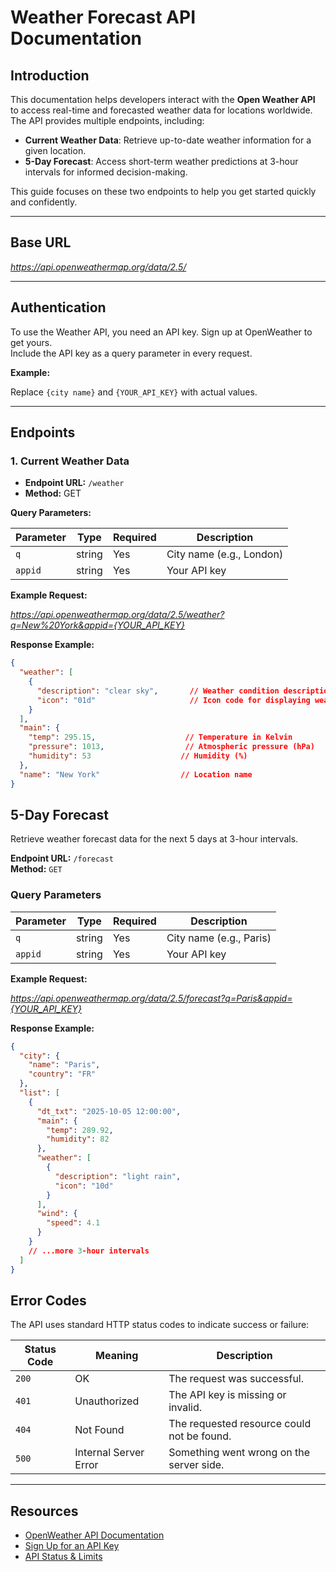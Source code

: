# Weather Forecast API Documentation

## Introduction

This documentation helps developers interact with the **Open Weather API** to access real-time and forecasted weather data for locations worldwide. The API provides multiple endpoints, including:

- **Current Weather Data**: Retrieve up-to-date weather information for a given location.
- **5-Day Forecast**: Access short-term weather predictions at 3-hour intervals for informed decision-making.

This guide focuses on these two endpoints to help you get started quickly and confidently.

---

## Base URL

*https://api.openweathermap.org/data/2.5/*


---

## Authentication

To use the Weather API, you need an API key. Sign up at OpenWeather to get yours.  
Include the API key as a query parameter in every request.  

**Example:**


Replace `{city name}` and `{YOUR_API_KEY}` with actual values.

---

## Endpoints

### 1. Current Weather Data

- **Endpoint URL:** `/weather`  
- **Method:** GET  

**Query Parameters:**

| Parameter | Type   | Required | Description       |
|-----------|--------|----------|-------------------|
| `q`       | string | Yes      | City name (e.g., London) |
| `appid`   | string | Yes      | Your API key       |

**Example Request:**

*https://api.openweathermap.org/data/2.5/weather?q=New%20York&appid={YOUR_API_KEY}*


**Response Example:**

```json
{
  "weather": [
    {
      "description": "clear sky",       // Weather condition description
      "icon": "01d"                     // Icon code for displaying weather image
    }
  ],
  "main": {
    "temp": 295.15,                    // Temperature in Kelvin
    "pressure": 1013,                  // Atmospheric pressure (hPa)
    "humidity": 53                    // Humidity (%)
  },
  "name": "New York"                  // Location name
}
```
## 5-Day Forecast

Retrieve weather forecast data for the next 5 days at 3-hour intervals.

**Endpoint URL:** `/forecast`  
**Method:** `GET`

### Query Parameters

| Parameter | Type   | Required | Description               |
|-----------|--------|----------|---------------------------|
| `q`       | string | Yes      | City name (e.g., Paris)   |
| `appid`   | string | Yes      | Your API key              |

**Example Request:**

*https://api.openweathermap.org/data/2.5/forecast?q=Paris&appid={YOUR_API_KEY}*

**Response Example:**
```json
{
  "city": {
    "name": "Paris",
    "country": "FR"
  },
  "list": [
    {
      "dt_txt": "2025-10-05 12:00:00",
      "main": {
        "temp": 289.92,
        "humidity": 82
      },
      "weather": [
        {
          "description": "light rain",
          "icon": "10d"
        }
      ],
      "wind": {
        "speed": 4.1
      }
    }
    // ...more 3-hour intervals
  ]
}
```

## Error Codes

The API uses standard HTTP status codes to indicate success or failure:

| Status Code | Meaning               | Description                                      |
|-------------|-----------------------|--------------------------------------------------|
| `200`       | OK                    | The request was successful.                      |
| `401`       | Unauthorized          | The API key is missing or invalid.               |
| `404`       | Not Found             | The requested resource could not be found.       |
| `500`       | Internal Server Error | Something went wrong on the server side.         |

---
## Resources

- [OpenWeather API Documentation](https://openweathermap.org/api)
- [Sign Up for an API Key](https://home.openweathermap.org/users/sign_up)
- [API Status & Limits](https://openweathermap.org/appid)
